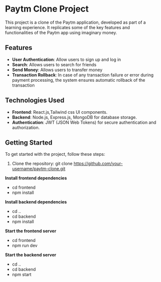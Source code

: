 # Paytm Clone Project

This project is a clone of the Paytm application, developed as part of a learning experience. It replicates some of the key features and functionalities of the Paytm app using imaginary money.

## Features

- **User Authentication**: Allow users to sign up and log in
- **Search**: Allows users to search for friends
- **Send Money**: Allows users to transfer money
- **Transaction Rollback**: In case of any transaction failure or error during payment processing, the system ensures automatic rollback of the transaction

  
## Technologies Used

- **Frontend**: React.js,Tailwind css UI components.
- **Backend**: Node.js, Express.js, MongoDB for database storage.
- **Authentication**: JWT (JSON Web Tokens) for secure authentication and authorization.

## Getting Started

To get started with the project, follow these steps:

1. Clone the repository: git clone https://github.com/your-username/paytm-clone.git

**Install frontend dependencies**
- cd frontend
- npm install

**Install backend dependencies**
- cd ..
- cd backend
- npm install

**Start the frontend server**
- cd frontend
- npm run dev

**Start the backend server**
- cd ..
- cd backend
- npm start

